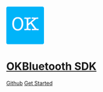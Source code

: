 ![logo](./_media/icon.png ':no-zoom')

# [OKBluetooth SDK](#okbluetooth-sdk)

[Github](https://github.com/latehorse/OKBluetooth) [Get Started](#okbluetooth-sdk)